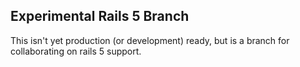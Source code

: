 ## Experimental Rails 5 Branch

This isn't yet production (or development) ready, but is a branch for collaborating on rails 5 support.
